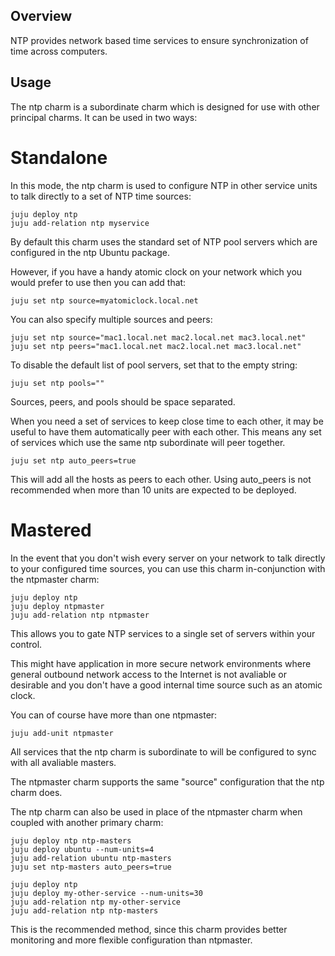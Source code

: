 Overview
--------

NTP provides network based time services to ensure synchronization of time
across computers.

Usage
-----

The ntp charm is a subordinate charm which is designed for use with other
principal charms.  It can be used in two ways:

Standalone
==========

In this mode, the ntp charm is used to configure NTP in other service units to
talk directly to a set of NTP time sources:

    juju deploy ntp
    juju add-relation ntp myservice

By default this charm uses the standard set of NTP pool servers which are
configured in the ntp Ubuntu package.

However, if you have a handy atomic clock on your network which you would prefer
to use then you can add that:

    juju set ntp source=myatomiclock.local.net

You can also specify multiple sources and peers:

    juju set ntp source="mac1.local.net mac2.local.net mac3.local.net"
    juju set ntp peers="mac1.local.net mac2.local.net mac3.local.net"

To disable the default list of pool servers, set that to the empty string:

    juju set ntp pools=""

Sources, peers, and pools should be space separated.

When you need a set of services to keep close time to each other, it may
be useful to have them automatically peer with each other.  This means
any set of services which use the same ntp subordinate will peer together.

    juju set ntp auto_peers=true

This will add all the hosts as peers to each other.  Using auto_peers is not
recommended when more than 10 units are expected to be deployed.

Mastered
========

In the event that you don't wish every server on your network to talk directly to
your configured time sources, you can use this charm in-conjunction with the ntpmaster
charm:

    juju deploy ntp
    juju deploy ntpmaster
    juju add-relation ntp ntpmaster

This allows you to gate NTP services to a single set of servers within your control.

This might have application in more secure network environments where general
outbound network access to the Internet is not avaliable or desirable and you don't
have a good internal time source such as an atomic clock.

You can of course have more than one ntpmaster:

    juju add-unit ntpmaster

All services that the ntp charm is subordinate to will be configured to sync with
all avaliable masters.

The ntpmaster charm supports the same "source" configuration that the ntp charm does.

The ntp charm can also be used in place of the ntpmaster charm when coupled with
another primary charm:

    juju deploy ntp ntp-masters
    juju deploy ubuntu --num-units=4
    juju add-relation ubuntu ntp-masters
    juju set ntp-masters auto_peers=true

    juju deploy ntp
    juju deploy my-other-service --num-units=30
    juju add-relation ntp my-other-service
    juju add-relation ntp ntp-masters

This is the recommended method, since this charm provides better monitoring and
more flexible configuration than ntpmaster.
